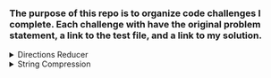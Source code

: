 ### The purpose of this repo is to organize code challenges I complete. Each challenge with have the original problem statement, a link to the test file, and a link to my solution. 

<details>
  <summary>Directions Reducer</summary>
  
   #### Problem Statement: 
   Write a function dirReduc which will take an array of strings and returns an array of strings with the needless directions removed (W<->E or S<->N side by side).  
    
    
   [Tests](fake link)    
   [Solution](https://github.com/takeller/Code-Challenges/blob/main/directions/directions_reducer.js)
</details>

<details>
  <summary>String Compression</summary>
      
   #### Problem Statement: 
   Implement a method to perform basic string compression using the counts of repeated characters. For example, the string aabcccccaaa would become a2b1c5a3. If the 'compressed' string would not become smaller than the original string, your method should return the original string. You can assume the string has only uppercase and lowercase letters.   
    
    
   [Tests](https://github.com/takeller/Code-Challenges/blob/main/test_string_compression.py)    
   [Solution](https://github.com/takeller/Code-Challenges/blob/main/string_compression.py)
</details>
